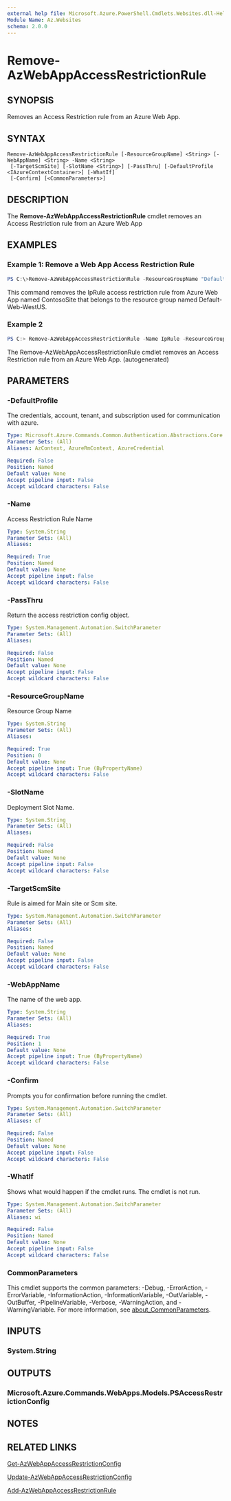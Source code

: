 ```yaml
---
external help file: Microsoft.Azure.PowerShell.Cmdlets.Websites.dll-Help.xml
Module Name: Az.Websites
schema: 2.0.0
---
```


# Remove-AzWebAppAccessRestrictionRule

## SYNOPSIS
Removes an Access Restriction rule from an Azure Web App.

## SYNTAX

```
Remove-AzWebAppAccessRestrictionRule [-ResourceGroupName] <String> [-WebAppName] <String> -Name <String>
 [-TargetScmSite] [-SlotName <String>] [-PassThru] [-DefaultProfile <IAzureContextContainer>] [-WhatIf]
 [-Confirm] [<CommonParameters>]
```

## DESCRIPTION
The **Remove-AzWebAppAccessRestrictionRule** cmdlet removes an Access Restriction rule from an Azure Web App

## EXAMPLES

### Example 1: Remove a Web App Access Restriction Rule
```powershell
PS C:\>Remove-AzWebAppAccessRestrictionRule -ResourceGroupName "Default-Web-WestUS" -WebAppName "ContosoSite" -Name IpRule
```

This command removes the IpRule access restriction rule from Azure Web App named ContosoSite that belongs to the resource group named Default-Web-WestUS.

### Example 2
```powershell <!-- Aladdin Generated Example --> 
PS C:> Remove-AzWebAppAccessRestrictionRule -Name IpRule -ResourceGroupName Default-Web-WestUS -SlotName {SlotName} -WebAppName ContosoSite
```

The Remove-AzWebAppAccessRestrictionRule cmdlet removes an Access Restriction rule from an Azure Web App. (autogenerated)

## PARAMETERS

### -DefaultProfile
The credentials, account, tenant, and subscription used for communication with azure.

```yaml
Type: Microsoft.Azure.Commands.Common.Authentication.Abstractions.Core.IAzureContextContainer
Parameter Sets: (All)
Aliases: AzContext, AzureRmContext, AzureCredential

Required: False
Position: Named
Default value: None
Accept pipeline input: False
Accept wildcard characters: False
```

### -Name
Access Restriction Rule Name

```yaml
Type: System.String
Parameter Sets: (All)
Aliases:

Required: True
Position: Named
Default value: None
Accept pipeline input: False
Accept wildcard characters: False
```

### -PassThru
Return the access restriction config object.

```yaml
Type: System.Management.Automation.SwitchParameter
Parameter Sets: (All)
Aliases:

Required: False
Position: Named
Default value: None
Accept pipeline input: False
Accept wildcard characters: False
```

### -ResourceGroupName
Resource Group Name

```yaml
Type: System.String
Parameter Sets: (All)
Aliases:

Required: True
Position: 0
Default value: None
Accept pipeline input: True (ByPropertyName)
Accept wildcard characters: False
```

### -SlotName
Deployment Slot Name.

```yaml
Type: System.String
Parameter Sets: (All)
Aliases:

Required: False
Position: Named
Default value: None
Accept pipeline input: False
Accept wildcard characters: False
```

### -TargetScmSite
Rule is aimed for Main site or Scm site.

```yaml
Type: System.Management.Automation.SwitchParameter
Parameter Sets: (All)
Aliases:

Required: False
Position: Named
Default value: None
Accept pipeline input: False
Accept wildcard characters: False
```

### -WebAppName
The name of the web app.

```yaml
Type: System.String
Parameter Sets: (All)
Aliases:

Required: True
Position: 1
Default value: None
Accept pipeline input: True (ByPropertyName)
Accept wildcard characters: False
```

### -Confirm
Prompts you for confirmation before running the cmdlet.

```yaml
Type: System.Management.Automation.SwitchParameter
Parameter Sets: (All)
Aliases: cf

Required: False
Position: Named
Default value: None
Accept pipeline input: False
Accept wildcard characters: False
```

### -WhatIf
Shows what would happen if the cmdlet runs. The cmdlet is not run.

```yaml
Type: System.Management.Automation.SwitchParameter
Parameter Sets: (All)
Aliases: wi

Required: False
Position: Named
Default value: None
Accept pipeline input: False
Accept wildcard characters: False
```

### CommonParameters
This cmdlet supports the common parameters: -Debug, -ErrorAction, -ErrorVariable, -InformationAction, -InformationVariable, -OutVariable, -OutBuffer, -PipelineVariable, -Verbose, -WarningAction, and -WarningVariable. For more information, see [about_CommonParameters](http://go.microsoft.com/fwlink/?LinkID=113216).

## INPUTS

### System.String

## OUTPUTS

### Microsoft.Azure.Commands.WebApps.Models.PSAccessRestrictionConfig

## NOTES

## RELATED LINKS

[Get-AzWebAppAccessRestrictionConfig](./Get-AzWebAppAccessRestrictionConfig.md)

[Update-AzWebAppAccessRestrictionConfig](./Update-AzWebAppAccessRestrictionConfig.md)

[Add-AzWebAppAccessRestrictionRule](./Add-AzWebAppAccessRestrictionRule.md)
